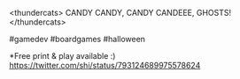 &lt;thundercats&gt;
CANDY CANDY,
CANDY CANDEEE,
GHOSTS!
&lt;/thundercats&gt;

#gamedev #boardgames #halloween 

*Free print &amp; play available :) https://twitter.com/shi/status/793124689975578624